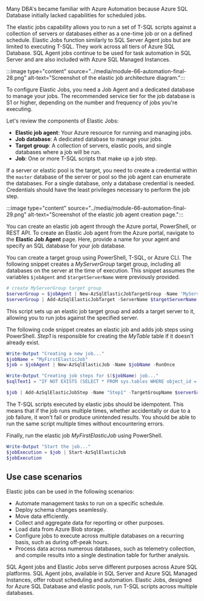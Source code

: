 Many DBA's became familiar with Azure Automation because Azure SQL Database initially lacked capabilities for scheduled jobs.

The elastic jobs capability allows you to run a set of T-SQL scripts against a collection of servers or databases either as a one-time job or on a defined schedule. Elastic Jobs function similarly to SQL Server Agent jobs but are limited to executing T-SQL. They work across all tiers of Azure SQL Database. SQL Agent jobs continue to be used for task automation in SQL Server and are also included with Azure SQL Managed Instances.

:::image type="content" source="../media/module-66-automation-final-28.png" alt-text="Screenshot of the elastic job architecture diagram.":::

To configure Elastic Jobs, you need a Job Agent and a dedicated database to manage your jobs. The recommended service tier for the job database is S1 or higher, depending on the number and frequency of jobs you're executing.

Let's review the components of Elastic Jobs:

- **Elastic job agent**: Your Azure resource for running and managing jobs.
- **Job database**: A dedicated database to manage your jobs.
- **Target group**: A collection of servers, elastic pools, and single databases where a job will be run.
- **Job**: One or more T-SQL scripts that make up a job step.

If a server or elastic pool is the target, you need to create a credential within the `master` database of the server or pool so the job agent can enumerate the databases. For a single database, only a database credential is needed. Credentials should have the least privileges necessary to perform the job step.

:::image type="content" source="../media/module-66-automation-final-29.png" alt-text="Screenshot of the elastic job agent creation page.":::

You can create an elastic job agent through the Azure portal, PowerShell, or REST API. To create an Elastic Job agent from the Azure portal, navigate to the **Elastic Job Agent** page. Here, provide a name for your agent and specify an SQL database for your job database.

You can create a target group using PowerShell, T-SQL, or Azure CLI. The following snippet creates a *MyServerGroup* target group, including all databases on the server at the time of execution. This snippet assumes the variables `$jobAgent` and `$targetServerName` were previously provided.

```powershell
# create MyServerGroup target group
$serverGroup = $jobAgent | New-AzSqlElasticJobTargetGroup -Name 'MyServerGroup'
$serverGroup | Add-AzSqlElasticJobTarget -ServerName $targetServerName -RefreshCredentialName $masterCred.CredentialName
```

This script sets up an elastic job target group and adds a target server to it, allowing you to run jobs against the specified server.

The following code snippet creates an elastic job and adds job steps using PowerShell. *Step1* is responsible for creating the *MyTable* table if it doesn't already exist.

```powershell
Write-Output "Creating a new job..."
$jobName = "MyFirstElasticJob"
$job = $jobAgent | New-AzSqlElasticJob -Name $jobName -RunOnce

Write-Output "Creating job steps for $($jobName) job..."
$sqlText1 = "IF NOT EXISTS (SELECT * FROM sys.tables WHERE object_id = object_id('MyTable')) CREATE TABLE [dbo].[MyTable]([Id] [int] NOT NULL);"

$job | Add-AzSqlElasticJobStep -Name "Step1" -TargetGroupName $serverGroup.TargetGroupName -CredentialName $jobCred.CredentialName -CommandText $sqlText1
```

The T-SQL scripts executed by elastic jobs should be idempotent. This means that if the job runs multiple times, whether accidentally or due to a job failure, it won't fail or produce unintended results. You should be able to run the same script multiple times without encountering errors.

Finally, run the elastic job *MyFirstElasticJob* using PowerShell.

```powershell
Write-Output "Start the job..."
$jobExecution = $job | Start-AzSqlElasticJob
$jobExecution
```

## Use case scenarios

Elastic jobs can be used in the following scenarios:

- Automate management tasks to run on a specific schedule.
- Deploy schema changes seamlessly.
- Move data efficiently.
- Collect and aggregate data for reporting or other purposes.
- Load data from Azure Blob storage.
- Configure jobs to execute across multiple databases on a recurring basis, such as during off-peak hours.
- Process data across numerous databases, such as telemetry collection, and compile results into a single destination table for further analysis.

SQL Agent jobs and Elastic Jobs serve different purposes across Azure SQL platforms. SQL Agent jobs, available in SQL Server and Azure SQL Managed Instances, offer robust scheduling and automation. Elastic Jobs, designed for Azure SQL Database and elastic pools, run T-SQL scripts across multiple databases. 